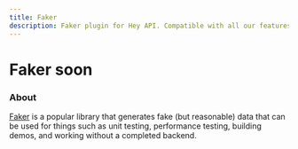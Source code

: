 ```yaml
---
title: Faker
description: Faker plugin for Hey API. Compatible with all our features.
---
```


# Faker <span data-soon>soon</span>

<FeatureStatus issueNumber=1485 name="Faker" />

### About

[Faker](https://fakerjs.dev) is a popular library that generates fake (but reasonable) data that can be used for things such as unit testing, performance testing, building demos, and working without a completed backend.

<!--@include: ../../partials/sponsors.md-->
